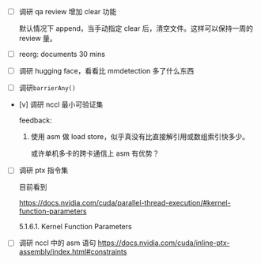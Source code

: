 * [ ] 调研 qa review 增加 clear 功能

    默认情况下 append，当手动指定 clear 后，清空文件。这样可以保持一周的 review 量。

* [ ] reorg: documents 30 mins

* [ ] 调研 hugging face，看看比 mmdetection 多了什么东西

* [ ] 调研`barrierAny()`

* [v] 调研 nccl 最小可验证集

    feedback:

    1. 使用 asm 做 load store，似乎真没有比直接解引用或数组索引快多少。

        或许单机多卡的跨卡通信上 asm 有优势？

* [ ] 调研 ptx 指令集

    目前看到

    <https://docs.nvidia.com/cuda/parallel-thread-execution/#kernel-function-parameters>

    5.1.6.1. Kernel Function Parameters

* [ ] 调研 nccl 中的 asm 语句 <https://docs.nvidia.com/cuda/inline-ptx-assembly/index.html#constraints>